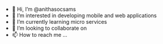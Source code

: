 - 👋 Hi, I’m @anithasocsams
- 👀 I’m interested in developing mobile and web applications
- 🌱 I’m currently learning micro services
- 💞️ I’m looking to collaborate on 
- 📫 How to reach me ...

<!---
anithasocsams/anithasocsams is a ✨ special ✨ repository because its `README.md` (this file) appears on your GitHub profile.
You can click the Preview link to take a look at your changes.
--->
